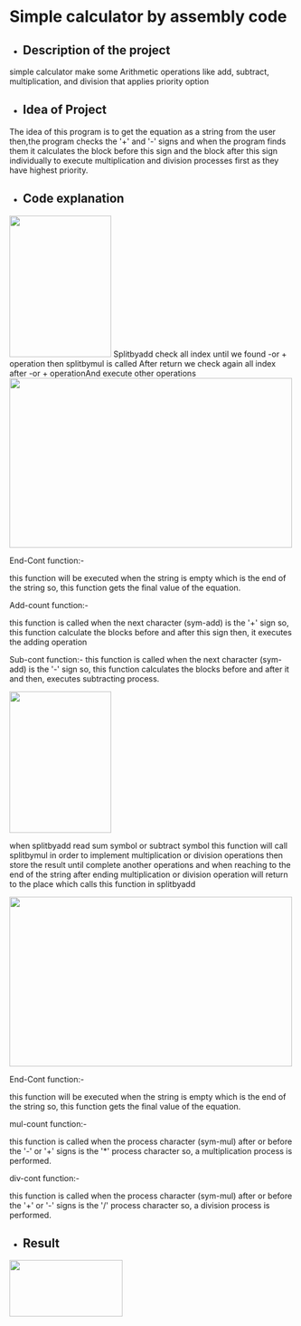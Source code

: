 # Simple calculator by assembly code



-  ## Description of the project

simple calculator make some Arithmetic operations like add, subtract, multiplication, and division that applies priority option


-  ## Idea of Project

The idea of this program is to get the equation as a string from the user  then,the program checks the '+' and '-' signs and when the program finds them it calculates the block before this sign and 
the block after this sign individually to execute multiplication and division processes first as
 they have highest priority. 


-  ## Code explanation

<img src="https://user-images.githubusercontent.com/76923461/104135963-cf6d1180-539b-11eb-9e80-323ce1a55dac.PNG" width="180" height="250">
Splitbyadd check all index until we found -or + operation  then splitbymul is called After return we check again all index after -or + operationAnd execute other operations

<img src="https://user-images.githubusercontent.com/77008342/104136726-98e5c580-53a0-11eb-9ec2-f965bc46e02d.png" width="500" height="300">


End-Cont function:-

this function will be executed when the string is empty which is the end of the string so, 
this function gets the final value of the equation.

Add-count function:-

this function is called when the next character (sym-add) is the '+' sign so, 
this function calculate the blocks before and after this sign then,
it executes the adding operation

Sub-cont function:-
this function is called when the next character (sym-add) is the '-' sign so, 
this function calculates the blocks before and after it and then, executes subtracting process. 

<img src="https://user-images.githubusercontent.com/76923461/104137190-b6685e80-53a3-11eb-9f07-5c997af2809d.PNG" width="180" height="250">

when splitbyadd read sum symbol or subtract symbol this function will call splitbymul in order to implement multiplication or division operations then store the result until complete another operations
and when reaching to the end of the string after ending multiplication or division operation will return to the place which calls this function in splitbyadd



<img src="https://user-images.githubusercontent.com/36426512/104137427-3d6a0680-53a5-11eb-96d4-f80c6016c3ab.jpg" width="500" height="300">


End-Cont function:- 

this function will be executed when the string is empty which is the end of the string so,
this function gets the final value of the equation. 

mul-count function:-  

this function is called when the process character (sym-mul)  after or before the '-' or '+' signs is the '*' process character so,
a multiplication process is performed.    

div-cont function:- 

this function is called when the process character (sym-mul) after or before the '+' or '-' signs is the '/' process character so,
a division process is performed.

-  ## Result

<img src="https://user-images.githubusercontent.com/36426512/104137677-3fcd6000-53a7-11eb-9406-38d84d78945f.PNG" width="200" height="100">


